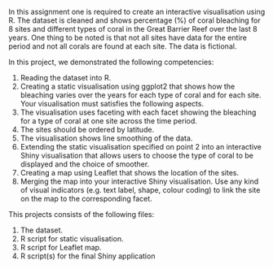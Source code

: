In this assignment one is required to create an interactive visualisation using R. The dataset is cleaned and shows percentage (%) of coral bleaching for 8 sites and different types of coral in the Great Barrier Reef over the last 8 years. One thing to be noted is that not all sites have data for the entire period and not all corals are found at each site. The data is fictional.

In this project, we demonstrated the following competencies:
1. Reading the dataset into R.
2. Creating a static visualisation using ggplot2 that shows how the bleaching varies over the years for each type of coral and for each site. Your visualisation must satisfies the following aspects.
3. The visualisation uses faceting with each facet showing the bleaching for a type of coral at one site across the time period.
4. The sites should be ordered by latitude.
5. The visualisation shows line smoothing of the data.
6. Extending the static visualisation specified on point 2 into an interactive Shiny visualisation that allows users to choose the type of coral to be displayed and the choice of smoother.
7. Creating a map using Leaflet that shows the location of the sites.
8. Merging the map into your interactive Shiny visualisation. Use any kind of visual indicators (e.g. text label, shape, colour coding) to link the site on the map to the corresponding facet.

This projects consists of the following files:
1. The dataset.
2. R script for static visualisation.
3. R script for Leaflet map.
4. R script(s) for the final Shiny application
